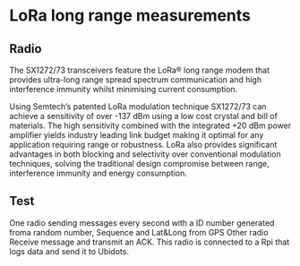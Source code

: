 # LoRa long range measurements

## Radio
The SX1272/73 transceivers feature the LoRa® long range modem that provides ultra-long range spread spectrum communication and high interference immunity whilst minimising current consumption.

Using Semtech’s patented LoRa modulation technique SX1272/73 can achieve a sensitivity of over -137 dBm using a low cost crystal and bill of materials. The high sensitivity combined with the integrated +20 dBm power amplifier yields industry leading link budget making it optimal for any application requiring range or robustness. LoRa also provides significant advantages in both blocking and selectivity over conventional modulation techniques, solving the traditional design compromise between range, interference immunity and energy consumption.

## Test
One radio sending messages every second with a ID number generated froma  random number, Sequence and Lat&Long from GPS
Other radio Receive message and transmit an ACK. This radio is connected to a Rpi that logs data and send it to Ubidots.
